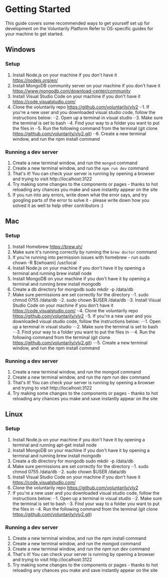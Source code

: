 # Getting Started

This guide covers some recommended ways to get yourself set up for development on the Voluntarily Platform
Refer to OS-specific guides for your machine to get started. 


## Windows


### Setup
1. Install Node.js on your machine if you don't have it https://nodejs.org/en/
2. Install MongoDB community server on your machine if you don't have it https://www.mongodb.com/download-center/community
3. Install Visual Studio Code on your machine if you don't have it https://code.visualstudio.com/
4. Clone the voluntarily repo https://github.com/voluntarily/vly2
⋅⋅1. If you're a new user and you downloaded visual studio code, follow the instructions below:
⋅⋅2. Open up a terminal in visual studio
⋅⋅3. Make sure the terminal is set to bash
⋅⋅4. Find your way to a folder you want to put the files in
⋅⋅5. Run the following command from the terminal (git clone https://github.com/voluntarily/vly2.git)
⋅⋅6. Create a new terminal window, and run the npm install command

### Running a dev server
1. Create a new terminal window, and run the ```mongod``` command
2. Create a new terminal window, and run the ```npm run dev``` command
3. That's it! You can check your server is running by opening a browser and trying to visit http://localhost:3122
4. Try making some changes to the components or pages - thanks to hot reloading any chances you make and save instantly appear on the site 
5. If you run into any errors, write down what the error says, and try googling parts of the error to solve it - please write down how you solved it as well to help other contributors :)

			


## Mac


### Setup

1. Install Homebrew https://brew.sh/
2. Make sure it's running correctly by running the `brew doctor` command
3. If you're running into permission issues with homebrew - run sudo chown -R $(whoami) /usr/local
4. Install Node.js on your machine if you don't have it by opening a terminal and running brew install node
5. Install MongoDB on your machine if you don't have it by opening a terminal and running brew install mongodb
6. Create a db directory for mongodb sudo mkdir -p /data/db
7. Make sure permissions are set correctly for the directory 
⋅⋅1. sudo chmod 0755 /data/db
⋅⋅2. sudo chown $USER /data/db
⋅⋅3. Install Visual Studio Code on your machine if you don't have it https://code.visualstudio.com/
⋅⋅4. Clone the voluntarily repo https://github.com/voluntarily/vly2
⋅⋅5. If you're a new user and you downloaded visual studio code, follow the instructions below:
⋅⋅⋅1. Open up a terminal in visual studio
⋅⋅⋅2. Make sure the terminal is set to bash
⋅⋅⋅3. Find your way to a folder you want to put the files in
⋅⋅⋅4. Run the following command from the terminal (git clone https://github.com/voluntarily/vly2.git)
⋅⋅⋅5. Create a new terminal window, and run the npm install command

### Running a dev server
1. Create a new terminal window, and run the mongod command
2. Create a new terminal window, and run the npm run dev command
3. That's it! You can check your server is running by opening a browser and trying to visit http://localhost:3122
4. Try making some changes to the components or pages - thanks to hot reloading any chances you make and save instantly appear on the site 



## Linux


### Setup

1. Install Node.js on your machine if you don't have it by opening a terminal and running apt-get install node
2. Install MongoDB on your machine if you don't have it by opening a terminal and running brew install mongodb
3. Create a db directory for mongodb sudo mkdir -p /data/db
4. Make sure permissions are set correctly for the directory 
⋅⋅1. sudo chmod 0755 /data/db
⋅⋅2. sudo chown $USER /data/db
5. Install Visual Studio Code on your machine if you don't have it https://code.visualstudio.com/
6. Clone the voluntarily repo https://github.com/voluntarily/vly2
7. If you're a new user and you downloaded visual studio code, follow the instructions below:
⋅⋅1. Open up a terminal in visual studio
⋅⋅2. Make sure the terminal is set to bash
⋅⋅3. Find your way to a folder you want to put the files in
⋅⋅4. Run the following command from the terminal (git clone https://github.com/voluntarily/vly2.git)

### Running a dev server
1. Create a new terminal window, and run the npm install command
2. Create a new terminal window, and run the mongod command
3. Create a new terminal window, and run the npm run dev command
4. That's it! You can check your server is running by opening a browser and trying to visit http://localhost:3122
5. Try making some changes to the components or pages - thanks to hot reloading any chances you make and save instantly appear on the site 
